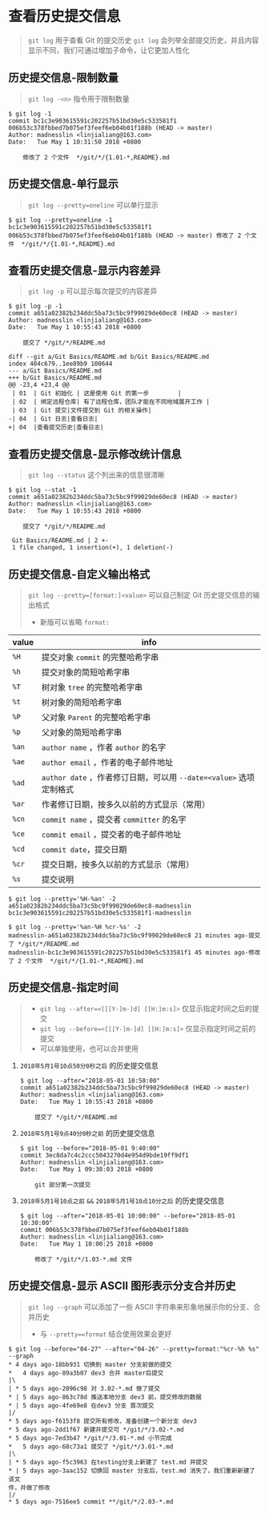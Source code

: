 # 查看历史提交信息

> `git log` 用于查看 Git 的提交历史
> `git log` 会列举全部提交历史，并且内容显示不同，我们可通过增加子命令，让它更加人性化

## 历史提交信息-限制数量

> `git log -<n>` 指令用于限制数量

```shell
$ git log -1
commit bc1c3e903615591c202257b51bd30e5c533581f1 006b53c378fbbed7b075ef3feef6eb04b01f188b (HEAD -> master)
Author: madnesslin <linjialiang@163.com>
Date:   Tue May 1 10:31:50 2018 +0800

    修改了 2 个文件  */git/*/{1.01-*,README}.md
```

## 历史提交信息-单行显示

> `git log --pretty=oneline` 可以单行显示

```shell
$ git log --pretty=oneline -1
bc1c3e903615591c202257b51bd30e5c533581f1 006b53c378fbbed7b075ef3feef6eb04b01f188b (HEAD -> master) 修改了 2 个文件  */git/*/{1.01-*,README}.md
```

## 查看历史提交信息-显示内容差异

> `git log -p` 可以显示每次提交的内容差异

```shell
$ git log -p -1
commit a651a02382b234ddc5ba73c5bc9f99029de60ec8 (HEAD -> master)
Author: madnesslin <linjialiang@163.com>
Date:   Tue May 1 10:55:43 2018 +0800

    提交了 */git/*/README.md

diff --git a/Git Basics/README.md b/Git Basics/README.md
index 404c679..1ee89b9 100644
--- a/Git Basics/README.md
+++ b/Git Basics/README.md
@@ -23,4 +23,4 @@
 | 01  | Git 初始化 | 这是使用 Git 的第一步        |
 | 02  | 绑定远程仓库| 有了远程仓库，团队才能在不同地域展开工作 |
 | 03  | Git 提交|文件提交到 Git 的相关操作|
-| 04  | Git 日志|查看日志|
+| 04  |查看提交历史|查看日志|
```

## 查看历史提交信息-显示修改统计信息

> `git log --status` 这个列出来的信息很清晰

```shell
$ git log --stat -1
commit a651a02382b234ddc5ba73c5bc9f99029de60ec8 (HEAD -> master)
Author: madnesslin <linjialiang@163.com>
Date:   Tue May 1 10:55:43 2018 +0800

    提交了 */git/*/README.md

 Git Basics/README.md | 2 +-
 1 file changed, 1 insertion(+), 1 deletion(-)
```

## 历史提交信息-自定义输出格式

> `git log --pretty=[format:]<value>` 可以自己制定 Git 历史提交信息的输出格式
>
> -   新版可以省略 `format:`

| value | info                                              |
| ----- | ------------------------------------------------- |
| `%H`  | 提交对象 `commit` 的完整哈希字串                             |
| `%h`  | 提交对象的简短哈希字串                                       |
| `%T`  | 树对象 `tree` 的完整哈希字串                                |
| `%t`  | 树对象的简短哈希字串                                        |
| `%P`  | 父对象 `Parent` 的完整哈希字串                              |
| `%p`  | 父对象的简短哈希字串                                        |
| `%an` | `author name` ，作者 `author` 的名字                    |
| `%ae` | `author email` ，作者的电子邮件地址                         |
| `%ad` | `author date` ，作者修订日期，可以用 `--date=<value>` 选项定制格式 |
| `%ar` | 作者修订日期，按多久以前的方式显示（常用）                             |
| `%cn` | `commit name` ，提交者 `committer` 的名字                |
| `%ce` | `commit email` ，提交者的电子邮件地址                        |
| `%cd` | `commit date`，提交日期                                |
| `%cr` | 提交日期，按多久以前的方式显示（常用）                               |
| `%s`  | 提交说明                                              |

```shell
$ git log --pretty='%H-%an' -2
a651a02382b234ddc5ba73c5bc9f99029de60ec8-madnesslin
bc1c3e903615591c202257b51bd30e5c533581f1-madnesslin
```

```shell
$ git log --pretty='%an-%H %cr-%s' -2
madnesslin-a651a02382b234ddc5ba73c5bc9f99029de60ec8 21 minutes ago-提交了 */git/*/README.md
madnesslin-bc1c3e903615591c202257b51bd30e5c533581f1 45 minutes ago-修改了 2 个文件  */git/*/{1.01-*,README}.md
```

## 历史提交信息-指定时间

> -   `git log --after=<[[[Y-]m-]d] [[H:]m:s]>` 仅显示指定时间之后的提交
> -   `git log --before=<[[[Y-]m-]d] [[H:]m:s]>` 仅显示指定时间之前的提交
> -   可以单独使用，也可以合并使用

1.  `2018年5月1号10点50分0秒之后` 的历史提交信息

    ```shell
    $ git log --after="2018-05-01 10:50:00"
    commit a651a02382b234ddc5ba73c5bc9f99029de60ec8 (HEAD -> master)
    Author: madnesslin <linjialiang@163.com>
    Date:   Tue May 1 10:55:43 2018 +0800

        提交了 */git/*/README.md
    ```

2.  `2018年5月1号9点40分0秒之前` 的历史提交信息

    ```shell
    $ git log --before="2018-05-01 9:40:00"
    commit 3ec8da7c4c2ccc5043270d4e954d9bde19ff9df1
    Author: madnesslin <linjialiang@163.com>
    Date:   Tue May 1 09:30:03 2018 +0800

        git 部分第一次提交
    ```

3.  `2018年5月1号10点之前` `&&` `2018年5月1号10点10分之后` 的历史提交信息

    ```shell
    $ git log --after="2018-05-01 10:00:00" --before="2018-05-01 10:30:00"
    commit 006b53c378fbbed7b075ef3feef6eb04b01f188b
    Author: madnesslin <linjialiang@163.com>
    Date:   Tue May 1 10:00:25 2018 +0800

        修改了 */git/*/1.03-*.md 文件
    ```

## 历史提交信息-显示 ASCII 图形表示分支合并历史

> `git log --graph` 可以添加了一些 ASCII 字符串来形象地展示你的分支、合并历史
>
> -   与 `--pretty==format` 结合使用效果会更好

```shell
$ git log --before="04-27" --after="04-26" --pretty=format:"%cr-%h %s" --graph
* 4 days ago-18bb931 切换到 master 分支前做的提交
*   4 days ago-89a3b07 dev3 合并 master后提交
|\
| * 5 days ago-2096c98 对 3.02-*.md 做了提交
* | 5 days ago-863c78d 推送本地分支 dev3 前，提交修改的数据
* | 5 days ago-4fe69e8 在dev3 分支 首次提交
|/
* 5 days ago-f6153f8 提交所有修改，准备创建一个新分支 dev3
* 5 days ago-2dd1f67 新建并提交可 */git/*/3.02-*.md
* 5 days ago-7ed3b47 */git/*/3.01-*.md 小节完成
*   5 days ago-68c73a1 提交了 */git/*/3.01-*.md
|\
| * 5 days ago-f5c3963 在testing分支上新建了 test.md 并提交
* | 5 days ago-3aac152 切换回 master 分支后，test.md 消失了，我们重新新建了该文
件，并做了修改
|/
* 5 days ago-7516ee5 commit **/git/*/2.03-*.md
```

